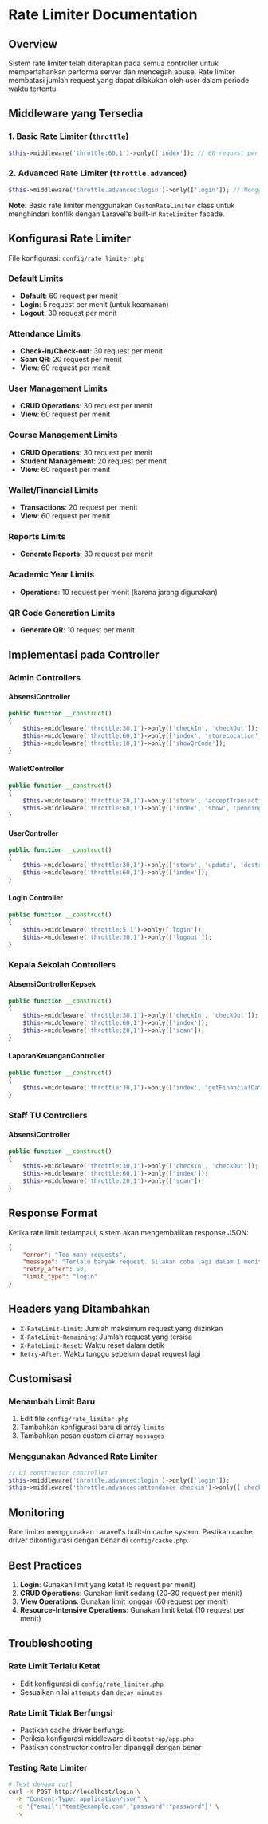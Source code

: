 # Rate Limiter Documentation

## Overview

Sistem rate limiter telah diterapkan pada semua controller untuk mempertahankan performa server dan mencegah abuse. Rate limiter membatasi jumlah request yang dapat dilakukan oleh user dalam periode waktu tertentu.

## Middleware yang Tersedia

### 1. Basic Rate Limiter (`throttle`)
```php
$this->middleware('throttle:60,1')->only(['index']); // 60 request per menit
```

### 2. Advanced Rate Limiter (`throttle.advanced`)
```php
$this->middleware('throttle.advanced:login')->only(['login']); // Menggunakan konfigurasi
```

**Note:** Basic rate limiter menggunakan `CustomRateLimiter` class untuk menghindari konflik dengan Laravel's built-in `RateLimiter` facade.

## Konfigurasi Rate Limiter

File konfigurasi: `config/rate_limiter.php`

### Default Limits
- **Default**: 60 request per menit
- **Login**: 5 request per menit (untuk keamanan)
- **Logout**: 30 request per menit

### Attendance Limits
- **Check-in/Check-out**: 30 request per menit
- **Scan QR**: 20 request per menit
- **View**: 60 request per menit

### User Management Limits
- **CRUD Operations**: 30 request per menit
- **View**: 60 request per menit

### Course Management Limits
- **CRUD Operations**: 30 request per menit
- **Student Management**: 20 request per menit
- **View**: 60 request per menit

### Wallet/Financial Limits
- **Transactions**: 20 request per menit
- **View**: 60 request per menit

### Reports Limits
- **Generate Reports**: 30 request per menit

### Academic Year Limits
- **Operations**: 10 request per menit (karena jarang digunakan)

### QR Code Generation Limits
- **Generate QR**: 10 request per menit

## Implementasi pada Controller

### Admin Controllers

#### AbsensiController
```php
public function __construct()
{
    $this->middleware('throttle:30,1')->only(['checkIn', 'checkOut']);
    $this->middleware('throttle:60,1')->only(['index', 'storeLocation', 'destroyLocation']);
    $this->middleware('throttle:10,1')->only(['showQrCode']);
}
```

#### WalletController
```php
public function __construct()
{
    $this->middleware('throttle:20,1')->only(['store', 'acceptTransaction', 'rejectTransaction']);
    $this->middleware('throttle:60,1')->only(['index', 'show', 'pending']);
}
```

#### UserController
```php
public function __construct()
{
    $this->middleware('throttle:30,1')->only(['store', 'update', 'destroy']);
    $this->middleware('throttle:60,1')->only(['index']);
}
```

#### Login Controller
```php
public function __construct()
{
    $this->middleware('throttle:5,1')->only(['login']);
    $this->middleware('throttle:30,1')->only(['logout']);
}
```

### Kepala Sekolah Controllers

#### AbsensiControllerKepsek
```php
public function __construct()
{
    $this->middleware('throttle:30,1')->only(['checkIn', 'checkOut']);
    $this->middleware('throttle:60,1')->only(['index']);
    $this->middleware('throttle:20,1')->only(['scan']);
}
```

#### LaporanKeuanganController
```php
public function __construct()
{
    $this->middleware('throttle:30,1')->only(['index', 'getFinancialData']);
}
```

### Staff TU Controllers

#### AbsensiController
```php
public function __construct()
{
    $this->middleware('throttle:30,1')->only(['checkIn', 'checkOut']);
    $this->middleware('throttle:60,1')->only(['index']);
    $this->middleware('throttle:20,1')->only(['scan']);
}
```

## Response Format

Ketika rate limit terlampaui, sistem akan mengembalikan response JSON:

```json
{
    "error": "Too many requests",
    "message": "Terlalu banyak request. Silakan coba lagi dalam 1 menit.",
    "retry_after": 60,
    "limit_type": "login"
}
```

## Headers yang Ditambahkan

- `X-RateLimit-Limit`: Jumlah maksimum request yang diizinkan
- `X-RateLimit-Remaining`: Jumlah request yang tersisa
- `X-RateLimit-Reset`: Waktu reset dalam detik
- `Retry-After`: Waktu tunggu sebelum dapat request lagi

## Customisasi

### Menambah Limit Baru

1. Edit file `config/rate_limiter.php`
2. Tambahkan konfigurasi baru di array `limits`
3. Tambahkan pesan custom di array `messages`

### Menggunakan Advanced Rate Limiter

```php
// Di constructor controller
$this->middleware('throttle.advanced:login')->only(['login']);
$this->middleware('throttle.advanced:attendance_checkin')->only(['checkIn']);
```

## Monitoring

Rate limiter menggunakan Laravel's built-in cache system. Pastikan cache driver dikonfigurasi dengan benar di `config/cache.php`.

## Best Practices

1. **Login**: Gunakan limit yang ketat (5 request per menit)
2. **CRUD Operations**: Gunakan limit sedang (20-30 request per menit)
3. **View Operations**: Gunakan limit longgar (60 request per menit)
4. **Resource-Intensive Operations**: Gunakan limit ketat (10 request per menit)

## Troubleshooting

### Rate Limit Terlalu Ketat
- Edit konfigurasi di `config/rate_limiter.php`
- Sesuaikan nilai `attempts` dan `decay_minutes`

### Rate Limit Tidak Berfungsi
- Pastikan cache driver berfungsi
- Periksa konfigurasi middleware di `bootstrap/app.php`
- Pastikan constructor controller dipanggil dengan benar

### Testing Rate Limiter
```bash
# Test dengan curl
curl -X POST http://localhost/login \
  -H "Content-Type: application/json" \
  -d '{"email":"test@example.com","password":"password"}' \
  -v
```
